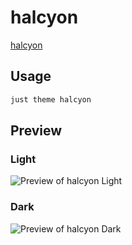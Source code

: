 # halcyon

[halcyon](https://github.com/dbarenholz)

## Usage

```bash
just theme halcyon
```

## Preview

### Light

![Preview of halcyon Light](preview-light.png)

### Dark

![Preview of halcyon Dark](preview-dark.png)
